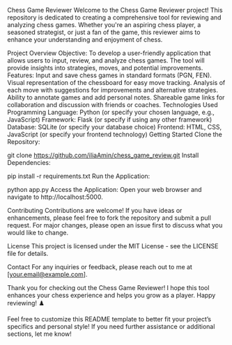Chess Game Reviewer
Welcome to the Chess Game Reviewer project! This repository is dedicated to creating a comprehensive tool for reviewing and analyzing chess games. Whether you're an aspiring chess player, a seasoned strategist, or just a fan of the game, this reviewer aims to enhance your understanding and enjoyment of chess.

Project Overview
Objective: To develop a user-friendly application that allows users to input, review, and analyze chess games. The tool will provide insights into strategies, moves, and potential improvements.
Features:
Input and save chess games in standard formats (PGN, FEN).
Visual representation of the chessboard for easy move tracking.
Analysis of each move with suggestions for improvements and alternative strategies.
Ability to annotate games and add personal notes.
Shareable game links for collaboration and discussion with friends or coaches.
Technologies Used
Programming Language: Python (or specify your chosen language, e.g., JavaScript)
Framework: Flask (or specify if using any other framework)
Database: SQLite (or specify your database choice)
Frontend: HTML, CSS, JavaScript (or specify your frontend technology)
Getting Started
Clone the Repository:

git clone https://github.com/iliaAmin/chess_game_review.git
Install Dependencies:

pip install -r requirements.txt
Run the Application:

python app.py
Access the Application: Open your web browser and navigate to http://localhost:5000.

Contributing
Contributions are welcome! If you have ideas or enhancements, please feel free to fork the repository and submit a pull request. For major changes, please open an issue first to discuss what you would like to change.

License
This project is licensed under the MIT License - see the LICENSE file for details.

Contact
For any inquiries or feedback, please reach out to me at [your.email@example.com].

Thank you for checking out the Chess Game Reviewer! I hope this tool enhances your chess experience and helps you grow as a player. Happy reviewing! ♟️

Feel free to customize this README template to better fit your project’s specifics and personal style! If you need further assistance or additional sections, let me know!

